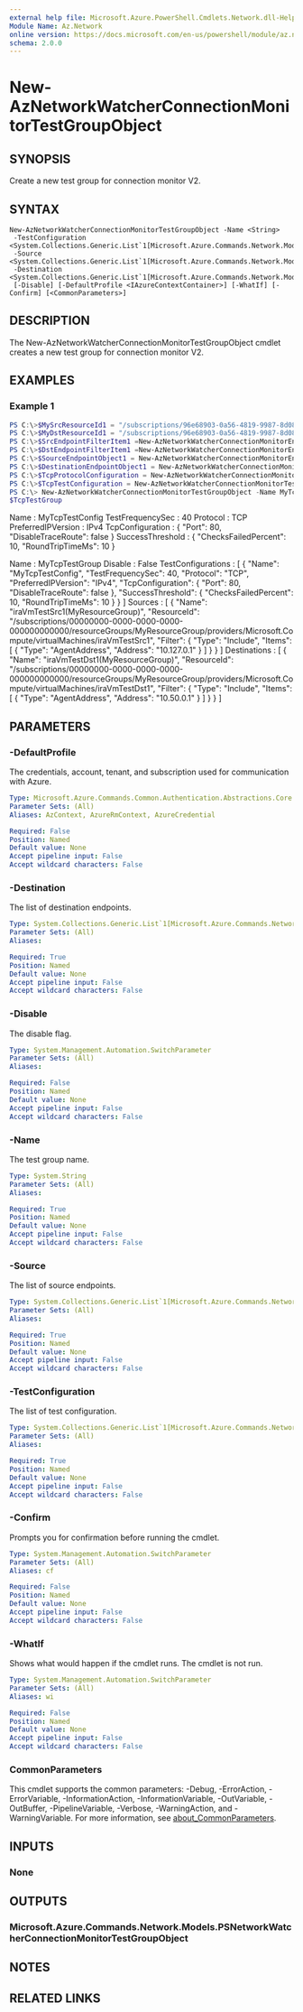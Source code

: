 ```yaml
---
external help file: Microsoft.Azure.PowerShell.Cmdlets.Network.dll-Help.xml
Module Name: Az.Network
online version: https://docs.microsoft.com/en-us/powershell/module/az.network/new-aznetworkwatcherconnectionmonitortestgroupobject
schema: 2.0.0
---
```


# New-AzNetworkWatcherConnectionMonitorTestGroupObject

## SYNOPSIS
Create a new test group for connection monitor V2.

## SYNTAX

```
New-AzNetworkWatcherConnectionMonitorTestGroupObject -Name <String>
 -TestConfiguration <System.Collections.Generic.List`1[Microsoft.Azure.Commands.Network.Models.PSNetworkWatcherConnectionMonitorTestConfigurationObject]>
 -Source <System.Collections.Generic.List`1[Microsoft.Azure.Commands.Network.Models.PSNetworkWatcherConnectionMonitorEndpointObject]>
 -Destination <System.Collections.Generic.List`1[Microsoft.Azure.Commands.Network.Models.PSNetworkWatcherConnectionMonitorEndpointObject]>
 [-Disable] [-DefaultProfile <IAzureContextContainer>] [-WhatIf] [-Confirm] [<CommonParameters>]
```

## DESCRIPTION
The New-AzNetworkWatcherConnectionMonitorTestGroupObject cmdlet creates a new test group for connection monitor V2.

## EXAMPLES

### Example 1
```powershell
PS C:\>$MySrcResourceId1 = "/subscriptions/96e68903-0a56-4819-9987-8d08ad6a1f99/resourceGroups/MyResourceGroup/providers/Microsoft.Compute/virtualMachines/iraVmTestSrc1"
PS C:\>$MyDstResourceId1 = "/subscriptions/96e68903-0a56-4819-9987-8d08ad6a1f99/resourceGroups/MyResourceGroup/providers/Microsoft.Compute/virtualMachines/iraVmTestDst1"
PS C:\>$SrcEndpointFilterItem1 =New-AzNetworkWatcherConnectionMonitorEndpointFilterItemObject -Type "AgentAddress" -Address "10.127.0.1"
PS C:\>$DstEndpointFilterItem1 =New-AzNetworkWatcherConnectionMonitorEndpointFilterItemObject -Type "AgentAddress" -Address "10.50.0.1"
PS C:\>$SourceEndpointObject1 = New-AzNetworkWatcherConnectionMonitorEndPointObject -ResourceId $MySrcResourceId1 -FilterType Include -FilterItem $SrcEndpointFilterItem1
PS C:\>$DestinationEndpointObject1 = New-AzNetworkWatcherConnectionMonitorEndPointObject  -ResourceId $MyDstResourceId1 -FilterType Include -FilterItem $DstEndpointFilterItem1
PS C:\>$TcpProtocolConfiguration = New-AzNetworkWatcherConnectionMonitorProtocolConfigurationObject -TcpProtocol -Port 80 -DisableTraceRoute $false 
PS C:\>$TcpTestConfiguration = New-AzNetworkWatcherConnectionMonitorTestConfigurationObject -Name MyTcpTestConfig -TestFrequencySec 40 -ProtocolConfiguration $TcpProtocolConfiguration -SuccessThresholdChecksFailedPercent 10 -SuccessThresholdRoundTripTimeMs 10 -PreferredIPVersion IPv4
PS C:\> New-AzNetworkWatcherConnectionMonitorTestGroupObject -Name MyTcpTestGroup -TestConfiguration $TcpTestConfiguration -Source @($SourceEndpointObject1) -Destination @($DestinationEndpointObject1)
$TcpTestGroup 
```

Name                  : MyTcpTestConfig
TestFrequencySec      : 40
Protocol              : TCP
PreferredIPVersion    : IPv4
TcpConfiguration      : {
                          "Port": 80,
                          "DisableTraceRoute": false
                        }
SuccessThreshold      : {
                          "ChecksFailedPercent": 10,
                          "RoundTripTimeMs": 10
                        }


Name                   : MyTcpTestGroup
Disable                : False
TestConfigurations     : [
                           {
                             "Name": "MyTcpTestConfig",
                             "TestFrequencySec": 40,
                             "Protocol": "TCP",
                             "PreferredIPVersion": "IPv4",
                             "TcpConfiguration": {
                               "Port": 80,
                               "DisableTraceRoute": false
                             },
                             "SuccessThreshold": {
                               "ChecksFailedPercent": 10,
                               "RoundTripTimeMs": 10
                             }
                           }
                         ]
Sources                : [
                           {
                             "Name": "iraVmTestSrc1(MyResourceGroup)",
                             "ResourceId": "/subscriptions/00000000-0000-0000-0000-000000000000/resourceGroups/MyResourceGroup/providers/Microsoft.Compute/virtualMachines/iraVmTestSrc1",
                             "Filter": {
                               "Type": "Include",
                               "Items": [
                                 {
                                   "Type": "AgentAddress",
                                   "Address": "10.127.0.1"
                                 }
                               ]
                             }
                           }
                         ]
Destinations           : [
                           {
                             "Name": "iraVmTestDst1(MyResourceGroup)",
                             "ResourceId": "/subscriptions/00000000-0000-0000-0000-000000000000/resourceGroups/MyResourceGroup/providers/Microsoft.Compute/virtualMachines/iraVmTestDst1",
                             "Filter": {
                               "Type": "Include",
                               "Items": [
                                 {
                                   "Type": "AgentAddress",
                                   "Address": "10.50.0.1"
                                 }
                               ]
                             }
                           }
                         ]


## PARAMETERS

### -DefaultProfile
The credentials, account, tenant, and subscription used for communication with Azure.

```yaml
Type: Microsoft.Azure.Commands.Common.Authentication.Abstractions.Core.IAzureContextContainer
Parameter Sets: (All)
Aliases: AzContext, AzureRmContext, AzureCredential

Required: False
Position: Named
Default value: None
Accept pipeline input: False
Accept wildcard characters: False
```

### -Destination
The list of destination endpoints.

```yaml
Type: System.Collections.Generic.List`1[Microsoft.Azure.Commands.Network.Models.PSNetworkWatcherConnectionMonitorEndpointObject]
Parameter Sets: (All)
Aliases:

Required: True
Position: Named
Default value: None
Accept pipeline input: False
Accept wildcard characters: False
```

### -Disable
The disable flag.

```yaml
Type: System.Management.Automation.SwitchParameter
Parameter Sets: (All)
Aliases:

Required: False
Position: Named
Default value: None
Accept pipeline input: False
Accept wildcard characters: False
```

### -Name
The test group name.

```yaml
Type: System.String
Parameter Sets: (All)
Aliases:

Required: True
Position: Named
Default value: None
Accept pipeline input: False
Accept wildcard characters: False
```

### -Source
The list of source endpoints.

```yaml
Type: System.Collections.Generic.List`1[Microsoft.Azure.Commands.Network.Models.PSNetworkWatcherConnectionMonitorEndpointObject]
Parameter Sets: (All)
Aliases:

Required: True
Position: Named
Default value: None
Accept pipeline input: False
Accept wildcard characters: False
```

### -TestConfiguration
The list of test configuration.

```yaml
Type: System.Collections.Generic.List`1[Microsoft.Azure.Commands.Network.Models.PSNetworkWatcherConnectionMonitorTestConfigurationObject]
Parameter Sets: (All)
Aliases:

Required: True
Position: Named
Default value: None
Accept pipeline input: False
Accept wildcard characters: False
```

### -Confirm
Prompts you for confirmation before running the cmdlet.

```yaml
Type: System.Management.Automation.SwitchParameter
Parameter Sets: (All)
Aliases: cf

Required: False
Position: Named
Default value: None
Accept pipeline input: False
Accept wildcard characters: False
```

### -WhatIf
Shows what would happen if the cmdlet runs.
The cmdlet is not run.

```yaml
Type: System.Management.Automation.SwitchParameter
Parameter Sets: (All)
Aliases: wi

Required: False
Position: Named
Default value: None
Accept pipeline input: False
Accept wildcard characters: False
```

### CommonParameters
This cmdlet supports the common parameters: -Debug, -ErrorAction, -ErrorVariable, -InformationAction, -InformationVariable, -OutVariable, -OutBuffer, -PipelineVariable, -Verbose, -WarningAction, and -WarningVariable. For more information, see [about_CommonParameters](http://go.microsoft.com/fwlink/?LinkID=113216).

## INPUTS

### None

## OUTPUTS

### Microsoft.Azure.Commands.Network.Models.PSNetworkWatcherConnectionMonitorTestGroupObject

## NOTES

## RELATED LINKS
